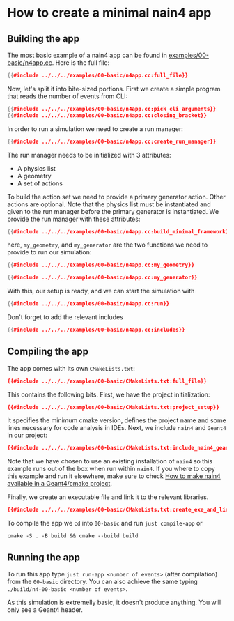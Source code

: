 # How to create a minimal nain4 app

## Building the app

The most basic example of a nain4 app can be found in [examples/00-basic/n4app.cc](../../../examples/00-basic/n4app.cc). Here is the full file:

```c++
{{#include ../../../examples/00-basic/n4app.cc:full_file}}
```

Now, let's split it into bite-sized portions. First we create a simple program that reads the number of events from CLI:
```c++
{{#include ../../../examples/00-basic/n4app.cc:pick_cli_arguments}}
{{#include ../../../examples/00-basic/n4app.cc:closing_bracket}}
```

In order to run a simulation we need to create a run manager:
```c++
{{#include ../../../examples/00-basic/n4app.cc:create_run_manager}}
```

The run manager needs to be initialized with 3 attributes:
- A physics list
- A geometry
- A set of actions

To build the action set we need to provide a primary generator action. Other actions are optional.
Note that the physics list must be instantiated and given to the run manager before the primary generator is instantiated. We provide the run manager with these attributes:

```c++
{{#include ../../../examples/00-basic/n4app.cc:build_minimal_framework}}
```

here, `my_geometry`, and `my_generator` are the two functions we need to provide to run our simulation:

```c++
{{#include ../../../examples/00-basic/n4app.cc:my_geometry}}

{{#include ../../../examples/00-basic/n4app.cc:my_generator}}
```

With this, our setup is ready, and we can start the simulation with
```c++
{{#include ../../../examples/00-basic/n4app.cc:run}}
```

Don't forget to add the relevant includes
```c++
{{#include ../../../examples/00-basic/n4app.cc:includes}}
```

## Compiling the app

The app comes with its own `CMakeLists.txt`:

```cmake
{{#include ../../../examples/00-basic/CMakeLists.txt:full_file}}
```

This contains the following bits. First, we have the project initialization:

```cmake
{{#include ../../../examples/00-basic/CMakeLists.txt:project_setup}}
```

It specifies the minimum cmake version, defines the project name and some lines necessary for code analysis in IDEs.
Next, we include `nain4` and `Geant4` in our project:

```cmake
{{#include ../../../examples/00-basic/CMakeLists.txt:include_nain4_geant4}}
```

Note that we have chosen to use an existing installation of `nain4` so this example runs out of the box when run within `nain4`. If you where to copy this example and run it elsewhere, make sure to check [How to make nain4 available in a Geant4/cmake project](@book/how-to/enable-nain4-in-cmake).

Finally, we create an executable file and link it to the relevant libraries.

```cmake
{{#include ../../../examples/00-basic/CMakeLists.txt:create_exe_and_link}}
```

To compile the app we `cd` into `00-basic` and run `just compile-app` or
```
cmake -S . -B build && cmake --build build
```


## Running the app

To run this app type `just run-app <number of events>` (after compilation) from the `00-basic` directory. You can also achieve the same typing `./build/n4-00-basic <number of events>`.

As this simulation is extremelly basic, it doesn't produce anything. You will only see a Geant4 header.
